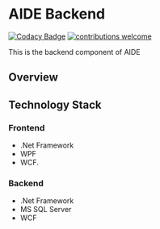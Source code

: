 # AIDE Backend
[![Codacy Badge](https://api.codacy.com/project/badge/Grade/290611e4797c4bc887e59b617e5fbe65)](https://app.codacy.com/app/m3lles/aide-backend?utm_source=github.com&utm_medium=referral&utm_content=rsx-labs/aide-backend&utm_campaign=Badge_Grade_Settings)
[![contributions welcome](https://img.shields.io/badge/contributions-welcome-brightgreen.svg?style=flat)](https://github.com/dwyl/esta/issues)

This is the backend component of AIDE

## Overview

## Technology Stack

### Frontend
- .Net Framework
- WPF
- WCF.

### Backend
- .Net Framework
- MS SQL Server
- WCF
